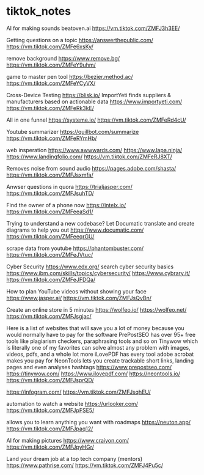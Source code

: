 # tiktok_notes

AI for making sounds
beatoven.ai
https://vm.tiktok.com/ZMFJ3h3EE/ 

Getting questions on a topic
https://answerthepublic.com/
https://vm.tiktok.com/ZMFe6xsKy/

remove background 
https://www.remove.bg/
https://vm.tiktok.com/ZMFeY9uhm/

game to master pen tool
https://bezier.method.ac/
https://vm.tiktok.com/ZMFeYCyVX/


Cross-Device Testing
https://blisk.io/
ImportYeti finds suppliers & manufacturers based on actionable data
https://www.importyeti.com/
https://vm.tiktok.com/ZMFeRk3kE/


All in one funnel
https://systeme.io/
https://vm.tiktok.com/ZMFeRd4cU/


Youtube summarizer
https://quillbot.com/summarize
https://vm.tiktok.com/ZMFeRYmHb/

web insperation 
https://www.awwwards.com/
https://www.lapa.ninja/
https://www.landingfolio.com/
https://vm.tiktok.com/ZMFeRJ8XT/

Removes noise from sound audio
https://pages.adobe.com/shasta/
https://vm.tiktok.com/ZMFJsxmfa/

Anwser questions in quora
https://trialjasper.com/
https://vm.tiktok.com/ZMFJsuhTD/

Find the owner of a phone now
https://intelx.io/
https://vm.tiktok.com/ZMFeeaSd1/


Trying to understand a new codebase? Let Documatic translate and create diagrams to help you out
https://www.documatic.com/
https://vm.tiktok.com/ZMFeeqrGU/


scrape data from youtube
https://phantombuster.com/
https://vm.tiktok.com/ZMFeJVtuc/

Cyber Security
https://www.edx.org/
search cyber security basics
https://www.ibm.com/skills/topics/cybersecurity/
https://www.cybrary.it/
https://vm.tiktok.com/ZMFeJFDQa/


How to plan YouTube videos without showing your face
https://www.jasper.ai/
https://vm.tiktok.com/ZMFJsQvBn/


Create an online store in 5 minutes
https://wolfeo.io/
https://wolfeo.net/
https://vm.tiktok.com/ZMFJsgjac/


Here is a list of websites that will save you a lot of money because you would normally have to pay for the software PrePostSEO has over 95+ free tools like plagiarism checkers, paraphrasing tools and so on Tinywow which is literally one of my favorites can solve almost any problem with images, videos, pdfs, and a whole lot more iLovePDF has every tool adobe acrobat makes you pay for NeonTools lets you create trackable short links, landing pages and even analyses hashtags
https://www.prepostseo.com/
https://tinywow.com/
https://www.ilovepdf.com/
https://neontools.io/
https://vm.tiktok.com/ZMFJsprQD/


https://infogram.com/
https://vm.tiktok.com/ZMFJsqhEU/

automation to watch a website
https://urlooker.com/
https://vm.tiktok.com/ZMFJpFSE5/


allows you to learn anything you want with roadmaps
https://neuton.app/
https://vm.tiktok.com/ZMFJpaq12/

AI for making pictures
https://www.craiyon.com/
https://vm.tiktok.com/ZMFJpyHGr/

Land your dream job at a top tech company (mentors)
https://www.pathrise.com/
https://vm.tiktok.com/ZMFJ4Pu5c/
